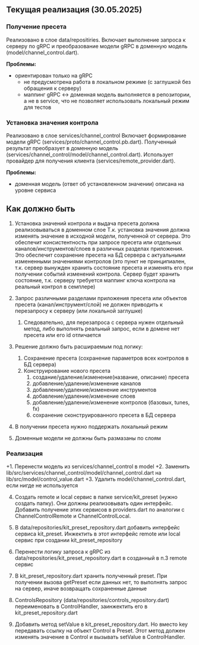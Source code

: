 ## Текущая реализация (30.05.2025)

### Получение пресета 
Реализовано в слое data/repositiries.
Включает выполнение запроса к серверу по gRPC и преобразование модели gRPC в доменную модель (model/channel_control.dart).

**Проблемы:**
- ориентирован только на gRPC
  - не предусмотрена работа в локальном режиме (с заглушкой без обращения к серверу)
  - маппинг gRPC <-> доменная модель выполняется в репозитории, а не в service, что не позволяет использовать локальный режим для тестов



### Установка значения контрола
Реализовано в слое services/channel_control
Включает формирование модели gRPC (services/proto/channel_control.pb.dart).
Полученный результат преобразует в доменную модель (services/channel_control/model/channel_control.dart).
Использует провайдер для получения клиента (services/remote_provider.dart).

**Проблемы:**
- доменная модель (ответ об установленном значении) описана на уровне сервиса


## Как должно быть

1. Установка значений контрола и выдача пресета должна реализовываться в доменном слое
  Т.к. установка значения должна изменять значение в исходной модели, полученной от сервера.
  Это обеспечит консистентность при запросе пресета или отдельных каналов/инструментов/слоев в различных разделах приложения.
  Это обеспечит сохранение пресета на БД сервера с актуальными измененными значениями контролов (это пункт не принципиален, т.к. сервер вынужден хранить состояние пресета и изменять его при получении событий изменений контрола. Сервер будет хранить состояние, т.к. серверу требуется маппинг ключа контрола на реальный контрол в семплере)

2. Запрос различными разделами приложения пресета или объектов пресета (канал/инструмент/слой) не должен приводить к перезапросу к серверу (или локальной заглушке)
   1. Следовательно, для перезапроса с сервера нужен отдельный метод, либо выполнять реальный запрос, если в домене нет пресета или его id отличается

3. Решение должно быть расшираемым под логику:
   1. Сохранение пресета (сохранение параметров всех контролов в БД сервера)
   2. Конструирование нового пресета
      1. создание/удаление/изменение(название, описание) пресета 
      2. добавление/удаление/изменение каналов
      3. добавление/удаление/изменение инструментов
      4. добавление/удаление/изменение слоев
      5. добавление/удаление/изменение контролов (базовых, tunes, fx)
      6. сохранение сконструированного пресета в БД сервера

4. В получении пресета нужно поддержать локальный режим

5. Доменные модели не должны быть размазаны по слоям

### Реализация

+1. Перенести модель из services/channel_control в model
+2. Заменить lib/src/services/channel_control/model/channel_control.dart на lib/src/model/control_value.dart
+3. Удалить model/channel_control.dart, если нигде не используется

4. Создать remote и local сервис в папке service/kit_preset (нужно создать папку). Они должны реализовывать один интерфейс. Добавить получение этих сервисов в providers.dart по аналогии с ChannelControlRemote и ChannelControlLocal. 
5. В data/repositories/kit_preset_repository.dart добавить интерфейс сервиса kit_preset. Инжектить в этот интерфейс remote или local сервис при создании kit_preset_repository
6. Перенести логику запроса к gRPC из data/repositories/kit_preset_repository.dart в созданный в п.3 remote сервис
7. В kit_preset_repository.dart хранить полученный preset. При получении вызова getPreset если данных нет, то выполнять запрос на сервер, иначе возвращать сохраненные данные

8. ControlsRepository (data/repositories/controls_repository.dart) переименовать в ControlHandler, заинжектить его в kit_preset_repository.dart
9. Добавить метод setValue в kit_preset_repository.dart. Но вместо key передавать ссылку на объект Control в Preset. Этот метод должен изменять значение в Control и вызывать setValue в ControlHandler.
   

